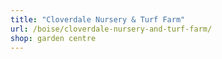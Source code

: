 ```yaml
---
title: "Cloverdale Nursery & Turf Farm"
url: /boise/cloverdale-nursery-and-turf-farm/
shop: garden centre
---
```

